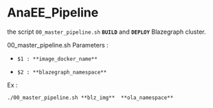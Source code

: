 # AnaEE_Pipeline

the script `00_master_pipeline.sh` **`BUILD`** and **`DEPLOY`** Blazegraph cluster.

00_master_pipeline.sh Parameters :
 
-     $1 : **image_docker_name**
     
-     $2 : **blazegraph_namespace**

Ex :

    
    ./00_master_pipeline.sh **blz_img**  **ola_namespace**
     
     
